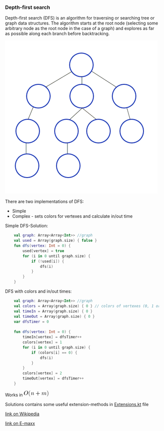 ### Depth-first search

Depth-first search (DFS) is an algorithm for traversing or searching tree or graph data structures. The algorithm starts at the root node (selecting some arbitrary node as the root node in the case of a graph) and explores as far as possible along each branch before backtracking.

![alt-text](https://github.com/ZangievM/kotlin_algo/blob/master/src/dfs/images/dfs.gif)

There are two implementations of DFS: 
 - Simple
 - Complex - sets colors for vertexes and calculate in/out time
 
 Simple DFS-Solution:
 
 ``` Kotlin
     val graph: Array<Array<Int>> //graph
     val used = Array(graph.size) { false }
     fun dfs(vertex: Int = 0) {
         used[vertex] = true
         for (i in 0 until graph.size) {
             if (!used[i]) {
                 dfs(i)
             }
         }
     }
 ```
 
 
 DFS with colors and in/out times:
 
 ``` Kotlin
     val graph: Array<Array<Int>> //graph
     val colors = Array(graph.size) { 0 } // colors of vertexes (0, 1 or 2)
     val timeIn = Array(graph.size) { 0 }
     val timeOut = Array(graph.size) { 0 }
     var dfsTimer = 0
 
     fun dfs(vertex: Int = 0) {
         timeIn[vertex] = dfsTimer++
         colors[vertex] = 1
         for (i in 0 until graph.size) {
             if (colors[i] == 0) {
                 dfs(i)
             }
         }
         colors[vertex] = 2
         timeOut[vertex] = dfsTimer++
     }
 ```
 
 Works in ![alt-text](https://github.com/ZangievM/kotlin_algo/blob/master/src/dfs/images/n+m.png)
 
 Solutions contains some useful extension-methods in [Extensions.kt](https://github.com/ZangievM/kotlin_algo/blob/master/src/dfs/Extensions.kt) file
 
 [link on Wikipedia](https://en.wikipedia.org/wiki/Depth-first_search)
 
 [link on E-maxx](https://e-maxx.ru/algo/dfs)